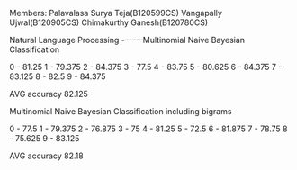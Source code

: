 
Members: Palavalasa Surya Teja(B120599CS) 
Vangapally Ujwal(B120905CS) 
Chimakurthy Ganesh(B120780CS)

Natural Language Processing ------Multinomial Naive Bayesian Classification

0 - 81.25
1 - 79.375
2 - 84.375
3 - 77.5
4 - 83.75
5 - 80.625
6 - 84.375
7 - 83.125
8 - 82.5
9 - 84.375

AVG accuracy 82.125

 
Multinomial Naive Bayesian Classification including bigrams

0 - 77.5
1 - 79.375
2 - 76.875
3 - 75
4 - 81.25
5 - 72.5
6 - 81.875
7 - 78.75
8 - 75.625
9 - 83.125


AVG accuracy 82.18
